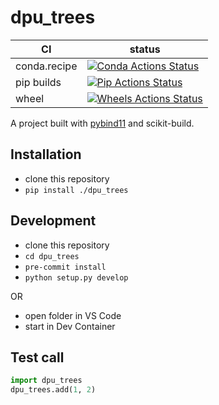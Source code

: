 dpu_trees
==============

|      CI              | status |
|----------------------|--------|
| conda.recipe         | [![Conda Actions Status][actions-conda-badge]][actions-conda-link] |
| pip builds           | [![Pip Actions Status][actions-pip-badge]][actions-pip-link] |
| wheel                | [![Wheels Actions Status][actions-wheels-badge]][actions-wheels-link] |

A project built with [pybind11](https://github.com/pybind/pybind11) and scikit-build.

[actions-badge]:           https://github.com/SylvanBrocard/dpu_trees/workflows/Tests/badge.svg
[actions-conda-link]:      https://github.com/SylvanBrocard/dpu_trees/actions?query=workflow%3AConda
[actions-conda-badge]:     https://github.com/SylvanBrocard/dpu_trees/workflows/Conda/badge.svg
[actions-pip-link]:        https://github.com/SylvanBrocard/dpu_trees/actions?query=workflow%3APip
[actions-pip-badge]:       https://github.com/SylvanBrocard/dpu_trees/workflows/Pip/badge.svg
[actions-wheels-link]:     https://github.com/SylvanBrocard/dpu_trees/actions?query=workflow%3AWheels
[actions-wheels-badge]:    https://github.com/SylvanBrocard/dpu_trees/workflows/Wheels/badge.svg

Installation
------------

- clone this repository
- `pip install ./dpu_trees`

Development
-----------

- clone this repository
- `cd dpu_trees`
- `pre-commit install`
- `python setup.py develop`

OR

- open folder in VS Code
- start in Dev Container

Test call
---------

```python
import dpu_trees
dpu_trees.add(1, 2)
```

[`cibuildwheel`]:          https://cibuildwheel.readthedocs.io
